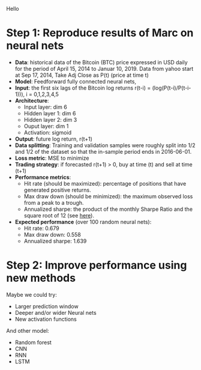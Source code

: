 Hello

# Step 1: Reproduce results of Marc on neural nets

- **Data**: historical data of the Bitcoin (BTC) price expressed in USD daily for the period of April 15, 2014 to Januar 10, 2019. Data from yahoo start at Sep 17, 2014, Take Adj Close as P(t) (price at time t) 
- **Model**: Feedforward fully connected neural nets, 
- **Input**: the first six lags of the Bitcoin log returns r(t-i) = (log(P(t-i)/P(t-i-1))), i = 0,1,2,3,4,5
- **Architecture**: 
    - Input layer: dim 6
    - Hidden layer 1: dim 6
    - Hidden layer 2: dim 3 
    - Ouput layer: dim 1 
    - Activation: sigmoid
- **Output**: future log return, r(t+1)
- **Data splitting**: Training and validation samples were roughly split into 1/2 and 1/2 of the dataset so that the in-sample period ends in 2016-06-01.
- **Loss metric**: MSE to minimize
- **Trading strategy**: if forecasted r(t+1) > 0, buy at time (t) and sell at time (t+1)
- **Performance metrics**: 
    - Hit rate (should be maximized): percentage of positions that have generated positive returns.
    - Max draw down (should be minimized): the maximum observed loss from a peak to a trough. 
    - Annualized sharpe: the product of the monthly Sharpe Ratio and the square root of 12 (see [here](https://awgmain.morningstar.com/webhelp/glossary_definitions/mutual_fund/mfglossary_Sharpe_Ratio.html#:~:text=The%20annualized%20Sharpe%20Ratio%20is,12%20(annualized%20standard%20deviation).)).
- **Expected performance** (over 100 random neural nets): 
    - Hit rate: 0.679
    - Max draw down: 0.558
    - Annualized sharpe: 1.639

# Step 2: Improve performance using new methods
Maybe we could try:
- Larger prediction window
- Deeper and/or wider Neural nets
- New activation functions

And other model:
- Random forest
- CNN
- RNN
- LSTM
